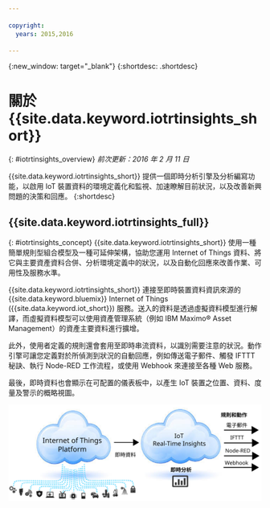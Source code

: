 ```yaml
---

copyright:
  years: 2015,2016

---
```


{:new_window: target="_blank"}
{:shortdesc: .shortdesc}

# 關於 {{site.data.keyword.iotrtinsights_short}}
{: #iotrtinsights_overview}
*前次更新：2016 年 2 月 11 日*

{{site.data.keyword.iotrtinsights_short}} 提供一個即時分析引擎及分析編寫功能，以啟用 IoT 裝置資料的環境定義化和監視、加速瞭解目前狀況，以及改善新興問題的決策和回應。
{:shortdesc}

## {{site.data.keyword.iotrtinsights_full}}
{: #iotrtinsights_concept}
{{site.data.keyword.iotrtinsights_short}} 使用一種簡單規則型組合模型及一種可延伸架構，協助您運用 Internet of Things 資料、將它與主要資產資料合併、分析環境定義中的狀況，以及自動化回應來改善作業、可用性及服務水準。

{{site.data.keyword.iotrtinsights_short}} 連接至即時裝置資料資訊來源的 {{site.data.keyword.bluemix}} Internet of Things ({{site.data.keyword.iot_short}}) 服務。送入的資料是透過虛擬資料模型進行解譯，而虛擬資料模型可以使用資產管理系統（例如 IBM Maximo&reg; Asset Management）的資產主要資料進行擴增。

此外，使用者定義的規則還會套用至即時串流資料，以識別需要注意的狀況。動作引擎可讓您定義對於所偵測到狀況的自動回應，例如傳送電子郵件、觸發 IFTTT 秘訣、執行 Node-RED 工作流程，或使用 Webhook 來連接至各種 Web 服務。  

最後，即時資料也會顯示在可配置的儀表板中，以產生 IoT 裝置之位置、資料、度量及警示的概略視圖。

![{{site.data.keyword.iotrtinsights_short}} 架構。](images/iota.svg "{{site.data.keyword.iotrtinsights_short}} 架構")
